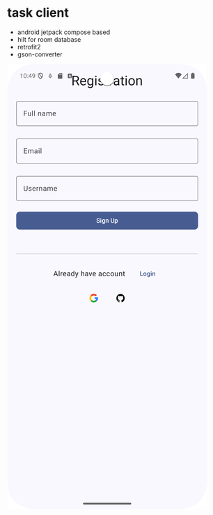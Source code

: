 # task client
- android jetpack compose based
- hilt for room database
- retrofit2 
- gson-converter

![Home-screen](screenshots/register_screen.png) 